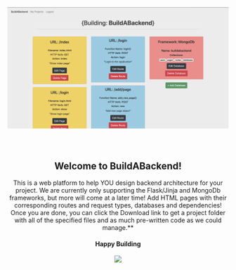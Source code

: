 <div align="center">
    <img alt="screenshot" src="docs/media/screenshot.png">
</div>

<div style="padding-top: 40px" align="center">
    <h2>Welcome to BuildABackend!</h2>
</div>
 
<p align="center">
This is a web platform to help YOU design backend architecture for your project. We are currently only supporting the Flask/Jinja and MongoDb frameworks, but more will come at a later time! Add HTML pages with their corresponding routes and request types, databases and dependencies! Once you are done, you can click the Download link to get a project folder with all of the specified files and as much pre-written code as we could manage.**  
</p>

<h4 align="center">Happy Building</h4>

<p align="center">
  <a href="https://github.com/imthaghost/goclone/blob/master/LICENSE"><img src="https://img.shields.io/badge/License-MIT-yellow.svg"></a>
</p>

